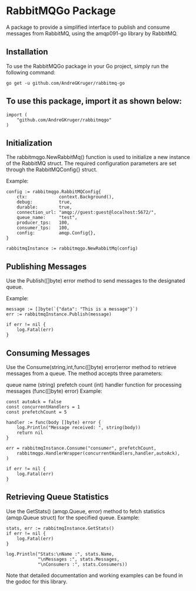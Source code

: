 # RabbitMQGo Package
A package to provide a simplified interface to publish and consume messages from RabbitMQ, using the amqp091-go library by RabbitMQ.

## Installation
To use the RabbitMQGo package in your Go project, simply run the following command:

``` go get -u github.com/AndreGKruger/rabbitmq-go ```

## To use this package, import it as shown below:

```
import (
    "github.com/AndreGKruger/rabbitmqgo"
)
```

## Initialization
The rabbitmqgo.NewRabbitMq() function is used to initialize a new instance of the RabbitMQ struct. The required configuration parameters are set through the RabbitMQConfig{} struct.

Example:

```
config := rabbitmqgo.RabbitMQConfig{
    ctx:            context.Background(),
    debug:          true,
    durable:        true,
    connection_url: "amqp://guest:guest@localhost:5672/",
    queue_name:     "test",
    producer_tps:   100,
    consumer_tps:   100,
    config:         amqp.Config{},
}

rabbitmqInstance := rabbitmqgo.NewRabbitMq(config)
```

## Publishing Messages
Use the Publish([]byte) error method to send messages to the designated queue.

Example:

```
message := []byte(`{"data": "This is a message"}`)
err := rabbitmqInstance.Publish(message)

if err != nil {
    log.Fatal(err)
}
```

## Consuming Messages
Use the Consume(string,int,func([]byte) error)error method to retrieve messages from a queue. The method accepts three parameters:

queue name (string)
prefetch count (int)
handler function for processing messages (func([]byte) error)
Example:

```
const autoAck = false
const concurrentHandlers = 1
const prefetchCount = 5

handler := func(body []byte) error {
    log.Println("Message received: ", string(body))
    return nil
}

err = rabbitmqInstance.Consume("consumer", prefetchCount,
    rabbitmqgo.HandlerWrapper(concurrentHandlers,handler,autoAck),
)

if err != nil {
    log.Fatal(err)
}
```

## Retrieving Queue Statistics
Use the GetStats() (amqp.Queue, error) method to fetch statistics (amqp.Queue struct) for the specified queue.
Example:

```
stats, err := rabbitmqInstance.GetStats()
if err != nil {
    log.Fatal(err)
}

log.Println("Stats:\nName :", stats.Name,
            "\nMessages :", stats.Messages,
            "\nConsumers :", stats.Consumers))
```

Note that detailed documentation and working examples can be found in the godoc for this library.